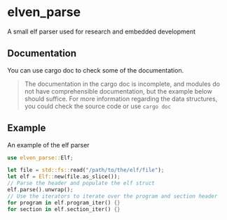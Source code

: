 # elven_parse
A small elf parser used for research and embedded development

## Documentation
You can use cargo doc to check some of the documentation.
>The documentation in the cargo doc is incomplete, and modules do not have comprehensible documentation, but the example below should suffice. For more information regarding the data structures, you could check the source code or use `cargo doc`

## Example
An example of the elf parser

```rust
use elven_parse::Elf;

let file = std::fs::read("/path/to/the/elf/file");
let elf = Elf::new(file.as_slice());
// Parse the header and populate the elf struct
elf.parse().unwrap();
// Use the iterators to iterate over the program and section header
for program in elf.program_iter() {}
for section in elf.section_iter() {}

```
